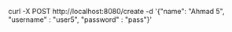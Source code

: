 <!-- method create user -->
curl -X POST http://localhost:8080/create -d '{"name": "Ahmad 5", "username" : "user5", "password" : "pass"}'